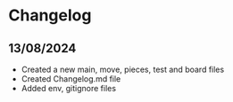 # Changelog

## 13/08/2024

- Created a new main, move, pieces, test and board files 
- Created Changelog.md file
- Added env, gitignore files